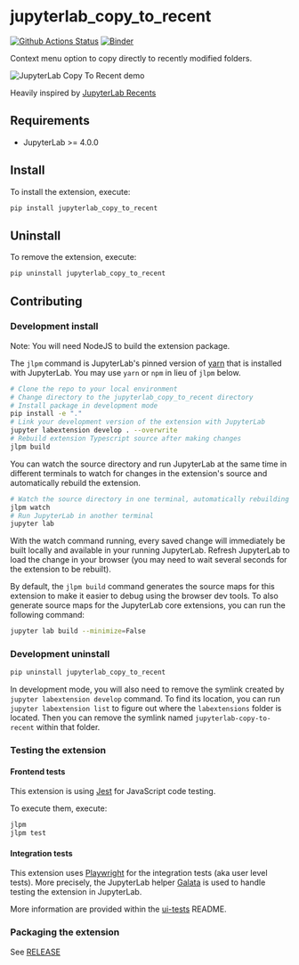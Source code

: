 # jupyterlab_copy_to_recent

[![Github Actions Status](https://github.com/kyle-cochran/jupyterlab-copy-to-recent/workflows/Build/badge.svg)](https://github.com/kyle-cochran/jupyterlab-copy-to-recent/actions/workflows/build.yml)
[![Binder](https://mybinder.org/badge_logo.svg)](https://mybinder.org/v2/gh/kyle-cochran/jupyterlab-copy-to-recent/main?urlpath=lab)


Context menu option to copy directly to recently modified folders.

![JupyterLab Copy To Recent demo](jupyterlab-copy-to-recent.gif)

Heavily inspired by [JupyterLab Recents](https://github.com/jupyterlab-contrib/jupyterlab-recents)

## Requirements

- JupyterLab >= 4.0.0

## Install

To install the extension, execute:

```bash
pip install jupyterlab_copy_to_recent
```

## Uninstall

To remove the extension, execute:

```bash
pip uninstall jupyterlab_copy_to_recent
```

## Contributing

### Development install

Note: You will need NodeJS to build the extension package.

The `jlpm` command is JupyterLab's pinned version of
[yarn](https://yarnpkg.com/) that is installed with JupyterLab. You may use
`yarn` or `npm` in lieu of `jlpm` below.

```bash
# Clone the repo to your local environment
# Change directory to the jupyterlab_copy_to_recent directory
# Install package in development mode
pip install -e "."
# Link your development version of the extension with JupyterLab
jupyter labextension develop . --overwrite
# Rebuild extension Typescript source after making changes
jlpm build
```

You can watch the source directory and run JupyterLab at the same time in different terminals to watch for changes in the extension's source and automatically rebuild the extension.

```bash
# Watch the source directory in one terminal, automatically rebuilding when needed
jlpm watch
# Run JupyterLab in another terminal
jupyter lab
```

With the watch command running, every saved change will immediately be built locally and available in your running JupyterLab. Refresh JupyterLab to load the change in your browser (you may need to wait several seconds for the extension to be rebuilt).

By default, the `jlpm build` command generates the source maps for this extension to make it easier to debug using the browser dev tools. To also generate source maps for the JupyterLab core extensions, you can run the following command:

```bash
jupyter lab build --minimize=False
```

### Development uninstall

```bash
pip uninstall jupyterlab_copy_to_recent
```

In development mode, you will also need to remove the symlink created by `jupyter labextension develop`
command. To find its location, you can run `jupyter labextension list` to figure out where the `labextensions`
folder is located. Then you can remove the symlink named `jupyterlab-copy-to-recent` within that folder.

### Testing the extension

#### Frontend tests

This extension is using [Jest](https://jestjs.io/) for JavaScript code testing.

To execute them, execute:

```sh
jlpm
jlpm test
```

#### Integration tests

This extension uses [Playwright](https://playwright.dev/docs/intro) for the integration tests (aka user level tests).
More precisely, the JupyterLab helper [Galata](https://github.com/jupyterlab/jupyterlab/tree/master/galata) is used to handle testing the extension in JupyterLab.

More information are provided within the [ui-tests](./ui-tests/README.md) README.

### Packaging the extension

See [RELEASE](RELEASE.md)
